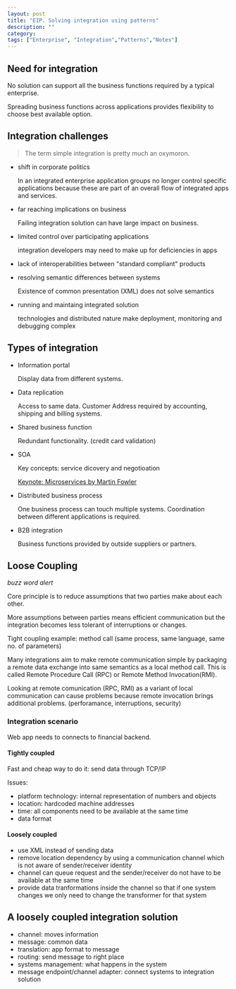 ```yaml
---
layout: post
title: "EIP. Solving integration using patterns"
description: ""
category: 
tags: ["Enterprise", "Integration","Patterns","Notes"]
---
```


## Need for integration

No solution can support all the business functions required by a typical enterprise.

Spreading business functions across applications provides flexibility to choose best available option.

## Integration challenges

>The term simple integration is pretty much an oxymoron.

* shift in corporate politics

  In an integrated enterprise application groups no longer control specific applications because these are part of an overall flow of integrated apps and services.

* far reaching implications on business

  Failing integration solution can have large impact on business.

* limited control over participating applications

  integration developers may need to make up for deficiencies in apps

* lack of interoperabilities between "standard compliant" products
* resolving semantic differences between systems 

  Existence of common presentation (XML) does not solve semantics

* running and maintaing integrated solution

  technologies and distributed nature make deployment, monitoring and debugging complex

## Types of integration

- Information portal

  Display data from different systems.

- Data replication

  Access to same data. Customer Address required by accounting, shipping and billing systems.

- Shared business function

  Redundant functionality. (credit card validation)

- SOA

  Key concepts: service dicovery and negotioation

  [Keynote: Microservices by Martin Fowler](https://www.youtube.com/watch?v=wgdBVIX9ifA)
  

- Distributed business process

  One business process can touch multiple systems. Coordination between different applications is required.

- B2B integration

  Business functions provided by outside suppliers or partners.


## Loose Coupling

*buzz word alert*

Core principle is to reduce assumptions that two parties make about each other.

More assumptions between parties means efficient communication but the integration becomes less tolerant of interruptions or changes.

Tight coupling example: method call (same process, same language, same no. of parameters)

Many integrations aim to make remote communication simple by packaging a remote data exchange into same semantics as a local method call. This is called Remote Procedure Call (RPC) or Remote Method Invocation(RMI).

Looking at remote comunication (RPC, RMI) as a variant of local communication can cause problems because remote invocation brings additional problems. (perforamance, interruptions, security)


### Integration scenario

Web app needs to connects to financial backend.

#### Tightly coupled 

Fast and cheap way to do it: send data through TCP/IP

Issues:

- platform technology: internal representation of numbers and objects
- location: hardcoded machine addresses
- time: all components need to be available at the same time
- data format

#### Loosely coupled
- use XML instead of sending data
- remove location dependency by using a communication channel which is not aware of sender/receiver identity
- channel can queue request and the sender/receiver do not have to be available at the same time
- provide data tranformations inside the channel so that if one system changes we only need to change the transformer for that system


## A loosely coupled integration solution

- channel: moves information
- message: common data
- translation: app format to message
- routing: send message to right place
- systems management: what happens in the system
- message endpoint/channel adapter: connect systems to integration solution
